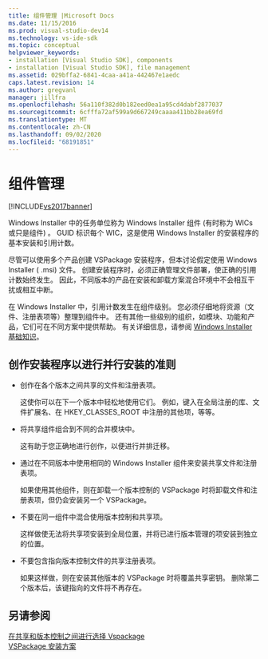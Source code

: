 ```yaml
---
title: 组件管理 |Microsoft Docs
ms.date: 11/15/2016
ms.prod: visual-studio-dev14
ms.technology: vs-ide-sdk
ms.topic: conceptual
helpviewer_keywords:
- installation [Visual Studio SDK], components
- installation [Visual Studio SDK], file management
ms.assetid: 029bffa2-6841-4caa-a41a-442467e1aedc
caps.latest.revision: 14
ms.author: gregvanl
manager: jillfra
ms.openlocfilehash: 56a110f382d0b182eed0ea1a95cd4dabf2877037
ms.sourcegitcommit: 6cfffa72af599a9d667249caaaa411bb28ea69fd
ms.translationtype: MT
ms.contentlocale: zh-CN
ms.lasthandoff: 09/02/2020
ms.locfileid: "68191851"
---
```

# <a name="component-management"></a>组件管理
[!INCLUDE[vs2017banner](../../includes/vs2017banner.md)]

Windows Installer 中的任务单位称为 Windows Installer 组件 (有时称为 WICs 或只是组件) 。 GUID 标识每个 WIC，这是使用 Windows Installer 的安装程序的基本安装和引用计数。  
  
 尽管可以使用多个产品创建 VSPackage 安装程序，但本讨论假定使用 Windows Installer ( .msi) 文件。 创建安装程序时，必须正确管理文件部署，使正确的引用计数始终发生。 因此，不同版本的产品在安装和卸载方案混合环境中不会相互干扰或相互中断。  
  
 在 Windows Installer 中，引用计数发生在组件级别。 您必须仔细地将资源（文件、注册表项等）整理到组件中。 还有其他一些级别的组织，如模块、功能和产品，它们可在不同方案中提供帮助。 有关详细信息，请参阅 [Windows Installer 基础知识](../../extensibility/internals/windows-installer-basics.md)。  
  
## <a name="guidelines-of-authoring-setup-for-side-by-side-installation"></a>创作安装程序以进行并行安装的准则  
  
- 创作在各个版本之间共享的文件和注册表项。  
  
     这使你可以在下一个版本中轻松地使用它们。 例如，键入在全局注册的库、文件扩展名、在 HKEY_CLASSES_ROOT 中注册的其他项，等等。  
  
- 将共享组件组合到不同的合并模块中。  
  
     这有助于您正确地进行创作，以便进行并排迁移。  
  
- 通过在不同版本中使用相同的 Windows Installer 组件来安装共享文件和注册表项。  
  
     如果使用其他组件，则在卸载一个版本控制的 VSPackage 时将卸载文件和注册表项，但仍会安装另一个 VSPackage。  
  
- 不要在同一组件中混合使用版本控制和共享项。  
  
     这样做使无法将共享项安装到全局位置，并将已进行版本管理的项安装到独立的位置。  
  
- 不要包含指向版本控制文件的共享注册表项。  
  
     如果这样做，则在安装其他版本的 VSPackage 时将覆盖共享密钥。 删除第二个版本后，该键指向的文件将不再存在。  
  
## <a name="see-also"></a>另请参阅  
 [在共享和版本控制之间进行选择 Vspackage](../../extensibility/choosing-between-shared-and-versioned-vspackages.md)   
 [VSPackage 安装方案](../../extensibility/internals/vspackage-setup-scenarios.md)
